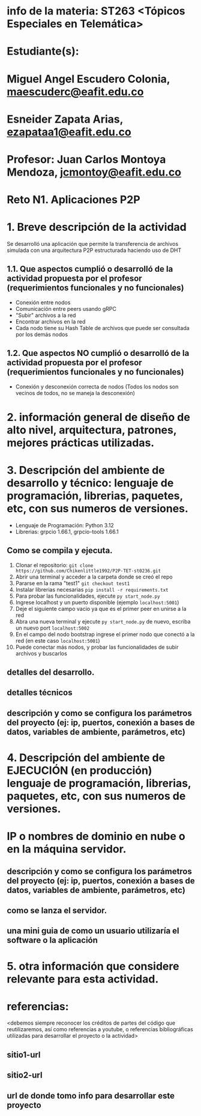# info de la materia: ST263 <Tópicos Especiales en Telemática>
#
# Estudiante(s): 
# Miguel Angel Escudero Colonia, maescuderc@eafit.edu.co
# Esneider Zapata Arias, ezapataa1@eafit.edu.co
#
# Profesor: Juan Carlos Montoya Mendoza, jcmontoy@eafit.edu.co
#

# Reto N1. Aplicaciones P2P
#
# 1. Breve descripción de la actividad

Se desarrolló una aplicación que permite la transferencia de archivos simulada con una arquitectura P2P estructurada haciendo uso de DHT

## 1.1. Que aspectos cumplió o desarrolló de la actividad propuesta por el profesor (requerimientos funcionales y no funcionales)

- Conexión entre nodos
- Comunicación entre peers usando gRPC
- "Subir" archivos a la red
- Encontrar archivos en la red
- Cada nodo tiene su Hash Table de archivos que puede ser consultada por los demás nodos

## 1.2. Que aspectos NO cumplió o desarrolló de la actividad propuesta por el profesor (requerimientos funcionales y no funcionales)

- Conexión y desconexión correcta de nodos (Todos los nodos son vecinos de todos, no se maneja la desconexión)

# 2. información general de diseño de alto nivel, arquitectura, patrones, mejores prácticas utilizadas.

# 3. Descripción del ambiente de desarrollo y técnico: lenguaje de programación, librerias, paquetes, etc, con sus numeros de versiones.

- Lenguaje de Programación: Python 3.12
- Librerias: grpcio 1.66.1, grpcio-tools 1.66.1

## Como se compila y ejecuta.

1. Clonar el repositorio: `git clone https://github.com/Chikenlittle1992/P2P-TET-st0236.git`
2. Abrir una terminal y acceder a la carpeta donde se creó el repo
3. Pararse en la rama "test1" `git checkout test1`
4. Instalar librerias necesarias `pip install -r requirements.txt`
5. Para probar las funcionalidades, ejecute `py start_node.py`
6. Ingrese localhost y un puerto disponible (ejemplo `localhost:5001`)
7. Deje el siguiente campo vacio ya que es el primer peer en unirse a la red
8. Abra una nueva terminal y ejecute `py start_node.py` de nuevo, escriba un nuevo port `localhost:5002`
9. En el campo del nodo bootstrap ingrese el primer nodo que conectó a la red (en este caso `localhost:5001`)
10. Puede conectar más nodos, y probar las funcionalidades de subir archivos y buscarlos

## detalles del desarrollo.
## detalles técnicos
## descripción y como se configura los parámetros del proyecto (ej: ip, puertos, conexión a bases de datos, variables de ambiente, parámetros, etc)

# 4. Descripción del ambiente de EJECUCIÓN (en producción) lenguaje de programación, librerias, paquetes, etc, con sus numeros de versiones.

# IP o nombres de dominio en nube o en la máquina servidor.

## descripción y como se configura los parámetros del proyecto (ej: ip, puertos, conexión a bases de datos, variables de ambiente, parámetros, etc)

## como se lanza el servidor.

## una mini guia de como un usuario utilizaría el software o la aplicación

# 5. otra información que considere relevante para esta actividad.

# referencias:
<debemos siempre reconocer los créditos de partes del código que reutilizaremos, así como referencias a youtube, o referencias bibliográficas utilizadas para desarrollar el proyecto o la actividad>
## sitio1-url 
## sitio2-url
## url de donde tomo info para desarrollar este proyecto
